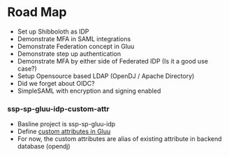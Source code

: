 # Road Map

- Set up Shibboloth as IDP
- Demonstrate MFA in SAML integrations
- Demonstrate Federation concept in Gluu
- Demonstrate step up authentication
- Demonstrate MFA by either side of Federated IDP (Is it a good use case?)
- Setup Opensource based LDAP (OpenDJ / Apache Directory)
- Did we forget about OIDC?
- SimpleSAML with encryption and signing enabled


### ssp-sp-gluu-idp-custom-attr 
- Basline project is ssp-sp-gluu-idp
- Define [custom attributes in Gluu](https://gluu.org/docs/gluu-server/4.0/admin-guide/attribute/#custom-attributes) 
- For now, the custom attributes are alias of existing attribute in backend database (opendj)